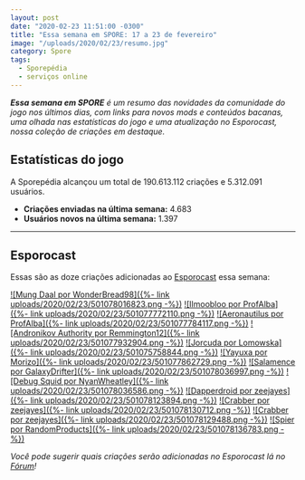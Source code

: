 ```yaml
---
layout: post
date: "2020-02-23 11:51:00 -0300"
title: "Essa semana em SPORE: 17 a 23 de fevereiro"
image: "/uploads/2020/02/23/resumo.jpg"
category: Spore
tags:
  - Sporepédia
  - serviços online
---
```


_**Essa semana em SPORE** é um resumo das novidades da comunidade do jogo nos últimos dias, com links para novos mods e conteúdos bacanas, uma olhada nas estatísticas do jogo e uma atualização no Esporocast, nossa coleção de criações em destaque._

## Estatísticas do jogo

A Sporepédia alcançou um total de 190.613.112 criações e 5.312.091 usuários.

- **Criações enviadas na última semana:** 4.683
- **Usuários novos na última semana:** 1.397

***

## Esporocast

Essas são as doze criações adicionadas ao [Esporocast](http://www.spore.com/sporepedia#qry=ssc-501057576550) essa semana:

[![Mung Daal por WonderBread98]({%- link uploads/2020/02/23/501078016823.png -%})](http://www.spore.com/sporepedia#qry=sast-501078016823%3Assc-501057576550)
[![Ilmoobloo por ProfAlba]({%- link uploads/2020/02/23/501077772110.png -%})](http://www.spore.com/sporepedia#qry=sast-501077772110%3Assc-501057576550)
[![Aeronautilus por ProfAlba]({%- link uploads/2020/02/23/501077784117.png -%})](http://www.spore.com/sporepedia#qry=sast-501077784117%3Assc-501057576550)
[![Andronikov Authority por Remmington12]({%- link uploads/2020/02/23/501077932904.png -%})](http://www.spore.com/sporepedia#qry=sast-501077932904%3Assc-501057576550)
[![Jorcuda por Lomowska]({%- link uploads/2020/02/23/501075758844.png -%})](http://www.spore.com/sporepedia#qry=sast-501075758844%3Assc-501057576550)
[![Yayuxa por Morizo]({%- link uploads/2020/02/23/501077862729.png -%})](http://www.spore.com/sporepedia#qry=sast-501077862729%3Assc-501057576550)
[![Salamence por GalaxyDrifter]({%- link uploads/2020/02/23/501078036997.png -%})](http://www.spore.com/sporepedia#qry=sast-501078036997%3Assc-501057576550)
[![Debug Squid por NyanWheatley]({%- link uploads/2020/02/23/501078036586.png -%})](http://www.spore.com/sporepedia#qry=sast-501078036586%3Assc-501057576550)
[![Dapperdroid por zeejayes]({%- link uploads/2020/02/23/501078123894.png -%})](http://www.spore.com/sporepedia#qry=sast-501078123894%3Assc-501057576550)
[![Crabber por zeejayes]({%- link uploads/2020/02/23/501078130712.png -%})](http://www.spore.com/sporepedia#qry=sast-501078130712%3Assc-501057576550)
[![Crabber por zeejayes]({%- link uploads/2020/02/23/501078129488.png -%})](http://www.spore.com/sporepedia#qry=sast-501078129488%3Assc-501057576550)
[![Spier por RandomProducts]({%- link uploads/2020/02/23/501078136783.png -%})](http://www.spore.com/sporepedia#qry=sast-501078136783%3Assc-501057576550)
  
_Você pode sugerir quais criações serão adicionadas no Esporocast lá no [Fórum](https://forum.esporo.net/d/18-conheca-o-esporocast)!_
